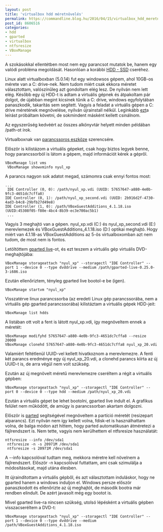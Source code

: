 ```yaml
---
layout: post
title: 'virtualbox hdd méretnövelés'
permalink: https://commandline.blog.hu/2016/04/15/virtualbox_hdd_meretnoveles
post_id: 8606516
categories: 
- hdd
- gparted
- virtualbox
- ntfsresize
- VBoxManage
---
```


A szokásokkal ellentétben most nem egy parancsot mutatok be, hanem egy valódi probléma megoldását. Hasonlóan a korábbi 
[HDD - SSD](http://commandline.blog.hu/2011/11/25/hdd_le-rol_ssd-re) cseréhez.

Linux alatt virtualboxban (5.0.14) fut egy windowsos gépem, ahol 10GB-os mérete van a C: drive-nek. Nem tudom miért csak ekkora méretet választottam, valószínűleg azt gondoltam elég lesz. De nyilván nem lett elég. Később egy új HDD-t is adtam a virtuális gépnek és átpakoltam pár dolgot, de újabban megint kicsinek tűnik a C: drive, windows egyfolytában panaszkodik, takarítás sem segített. Vagyis a feladat a virtuális gépen a C: drive méretének megnövelése, nyilván újrainstall nélkül. Leginkább 
[ezt](http://www.libtronics.com/2011/07/resize-virtualbox-disk-for-winxp-guest.html)a leírást próbáltam követni, de sokmindent másként kellett csinálnom.

Az egyszerűség kedvéért az összes alkönyvtár helyett minden példában /path-ot írok.

Virtualboxnak van 
[parancssoros eszköze](https://www.virtualbox.org/manual/ch08.html) szerencsére.

Először is kilistázom a virtuális gépeket, csak hogy biztos legyek benne, hogy parancssorból is látom a gépem, majd információt kérek a gépről.

```
VBoxManage list vms
 VBoxManage showvminfo nyul_xp
```

A parancs nagyon sok adatot megad, számomra csak ennyi fontos most:

```
...
 IDE Controller (0, 0): /path/nyul_xp.vdi (UUID: 57657647-a880-4e0b-9fc3-4651dc7cffa8)
IDE Controller (0, 1): /path/nyul_xp_second.vdi (UUID: 2b916d2f-4730-4ad3-b4c8-29bfb27d49e8)
IDE Controller (1, 0): /path/VBoxGuestAdditions_4.1.18.iso (UUID:45308f05-f80e-4bc4-8b39-ec3e700ac5b1)
 ...
```

Vagyis 3 meghajtó van a gépen. nyul_xp.vdi (C:) és nyul_xp_second.vdi (E:) merevlemezek és VBoxGuestAdditions_4.1.18.iso (D:) optikai meghajtó. 
Hogy miért van 4.1.18-as VBoxGuestAdditions az 5-ös virtualboxomban azt nem tudom, de most nem is fontos.

Letöltöttem 
[gparted live](http://commandline.blog.hu/2011/11/10/gparted_live)-ot, és ezt teszem a virtuális gép virtuális DVD-meghajtójába:

```
VBoxManage storageattach "nyul_xp" --storagectl "IDE Controller" --port 1 --device 0 --type dvddrive --medium /path/gparted-live-0.25.0-3-i686.iso
```

Ezután ellenőriztem, tényleg gparted live bootol-e be (igen).

```
VBoxManage startvm "nyul_xp"
```

Visszatérve linux parancssorba (az eredeti Linux gép parancssorába, nem a virtuális gép gparted parancssorába) kilistáztam a virtuális gépek HDD-jeit:

```
VBoxManage list hdds
```

A listában ott volt a fent is látott nyul_xp.vdi, így megnöveltem ennek a méretét:

```
VBoxManage modifyhd 57657647-a880-4e0b-9fc3-4651dc7cffa8 --resize 20000
VBoxManage clonehd 57657647-a880-4e0b-9fc3-4651dc7cffa8 nyul_xp_20.vdi
```

Valamiért feltétlenül UUID-vel kellett hivatkoznom a merevlemezre. A fenti két parancs eredménye egy új nyul_xp_20.vdi, a clonehd parancs kiírta az új UUID-t is, de arra végül nem volt szükség.

Ezután az új megnövelt méretű merevlemezre cseréltem a régit a virtuális gépben:

```
VBoxManage storageattach "nyul_xp" --storagectl "IDE Controller" --port 0 --device 0 --type hdd --medium /path/nyul_xp_20.vdi
```

Ezután a virtuális gépet be lehet bootolni, gparted live indult el. A grafikus felület nem működött, de amúgy is parancssorban akartam dolgozni.

Először is 
[parted](http://www.gnu.org/software/parted/manual/parted.html) segítségével megnöveltem a partíció méretét (resizepart alparancs). Ezt nyilván nem így kellett volna, fdisk-et is használhattam volna, de balga módon azt hittem, hogy parted automatikusan átméretezi a fájlrendszert is. Nem tette, vagyis nem kerülhettem el ntfsresize használatát:

```
ntfsresize --info /dev/sda1
 ntfsresize -n -s 20971M /dev/sda1
 ntfsresize -s 20971M /dev/sda1
```

A --info kapcsolóval tudtam meg, mekkora méretre kell növelnem a fájlrendszert. Először -n kapcsolóval futtattam, ami csak szimulálja a módosításokat, majd utána élesben.

Itt újraindítottam a virtuális gépből, és azt választottam induláskor, hogy ne gparted hanem a windows induljon el. Windows persze először panaszkodott és ellenőrizte az új meghajtót, de második bootra már rendben elindult. De azért javasolt még egy bootot is.

Mivel gparted live-ra nincsen szükség, utolsó lépésként a virtuális gépben visszacseréltem a DVD-t:

```
VBoxManage storageattach "nyul_xp" --storagectl "IDE Controller" --port 1 --device 0 --type dvddrive --medium /path/VBoxGuestAdditions_4.1.18.iso
```

 